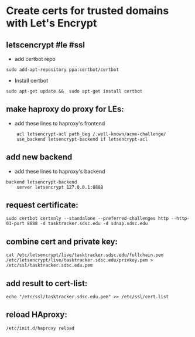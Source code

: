 # Create certs for trusted domains with Let's Encrypt

## letscencrypt #le #ssl

* add certbot repo
```
sudo add-apt-repository ppa:certbot/certbot 
```
* Install certbot
```
sudo apt-get update &&  sudo apt-get install certbot 
```
## make haproxy do proxy for LEs:
* add these lines to haproxy's frontend
```
    acl letsencrypt-acl path_beg /.well-known/acme-challenge/
    use_backend letsencrypt-backend if letsencrypt-acl

```
## add new backend

* add these lines to haproxy's backend
```
backend letsencrypt-backend
    server letsencrypt 127.0.0.1:8888
```

## request certificate:

```
sudo certbot certonly --standalone --preferred-challenges http --http-01-port 8888 -d tasktracker.sdsc.edu -d sdnap.sdsc.edu

```

## combine cert and private key:
```
cat /etc/letsencrypt/live/tasktracker.sdsc.edu/fullchain.pem /etc/letsencrypt/live/tasktracker.sdsc.edu/privkey.pem > /etc/ssl/tasktracker.sdsc.edu.pem
```
## add result to cert-list:
```
echo "/etc/ssl/tasktracker.sdsc.edu.pem" >> /etc/ssl/cert.list

```
## reload HAproxy:
```
/etc/init.d/haproxy reload
```
